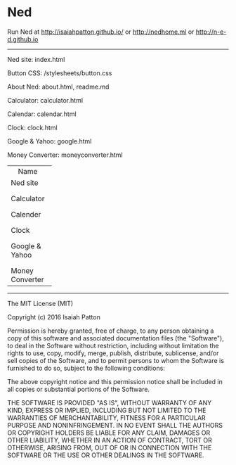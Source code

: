 # Ned
Run Ned at http://isaiahpatton.github.io/ or http://nedhome.ml or http://n-e-d.github.io
<hr>
Ned site:          index.html</p>
Button CSS:        /stylesheets/button.css</p>
About Ned:         about.html, readme.md</p>
Calculator:        calculator.html</p>
Calendar:	         calendar.html</p>
Clock:             clock.html</p>
Google & Yahoo:    google.html</p>
Money Converter:   moneyconverter.html</p>
<table style="width:20%">
  <tr>
    <td><center>Name</center></td>
    <td><center>Source File</center></td>		
  </tr>
  <tr>
    <td>Ned site</p>Calculator</p>Calender</p>Clock</p>Google & Yahoo</p>Money Converter</td>		
    <td>index.html</p>calculator.html</p>calendar.html</p>clock.html</p>google.html</p>moneyconverter.html</td>	
  </tr>
</table>
<hr>
The MIT License (MIT)</p>

Copyright (c) 2016 Isaiah Patton</p>

Permission is hereby granted, free of charge, to any person obtaining a copy
of this software and associated documentation files (the "Software"), to deal
in the Software without restriction, including without limitation the rights
to use, copy, modify, merge, publish, distribute, sublicense, and/or sell
copies of the Software, and to permit persons to whom the Software is
furnished to do so, subject to the following conditions:

The above copyright notice and this permission notice shall be included in all
copies or substantial portions of the Software.

THE SOFTWARE IS PROVIDED "AS IS", WITHOUT WARRANTY OF ANY KIND, EXPRESS OR
IMPLIED, INCLUDING BUT NOT LIMITED TO THE WARRANTIES OF MERCHANTABILITY,
FITNESS FOR A PARTICULAR PURPOSE AND NONINFRINGEMENT. IN NO EVENT SHALL THE
AUTHORS OR COPYRIGHT HOLDERS BE LIABLE FOR ANY CLAIM, DAMAGES OR OTHER
LIABILITY, WHETHER IN AN ACTION OF CONTRACT, TORT OR OTHERWISE, ARISING FROM,
OUT OF OR IN CONNECTION WITH THE SOFTWARE OR THE USE OR OTHER DEALINGS IN THE
SOFTWARE.

